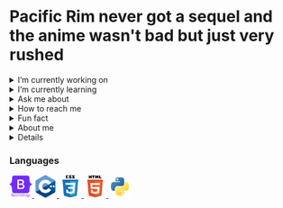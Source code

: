 

# Pacific Rim never got a sequel and the anime wasn't bad but just very rushed

<details>
<summary>I’m currently working on</summary>
VST Plugin
</details>

<details>
<summary>I’m currently learning </summary>
C++, C#
</details>

<details>
<summary>Ask me about</summary>
gundam. DO IT. I DARE YOU
![hippo](https://github.com/totallycisbridget/totallycisbridget/blob/main/amuro-ray-amuro.gif)
</details>

<details>
<summary>How to reach me </summary>
Please don't
![hippo](https://github.com/totallycisbridget/totallycisbridget/blob/main/zaku-dance.gif)
</details>

<details>
<summary>Fun fact </summary>
Just a tad gay
</details>

<details>
<summary>About me </summary>
Comp Sci student and musician. I will be working on various VST after I can be bothered to record all of the samples I need to make them
</details>

<details>
<summmary>Hobbies</summary>
Acoustic, Electric and bass guitars, some amount of keyboad/piano and soon to be getting into synth stuff
</details>

<p align="left">
</p>

<h3 align="left">Languages</h3>
<p align="left"> <a href="https://getbootstrap.com" target="_blank" rel="noreferrer"> <img src="https://raw.githubusercontent.com/devicons/devicon/master/icons/bootstrap/bootstrap-plain-wordmark.svg" alt="bootstrap" width="40" height="40"/> </a> <a href="https://www.w3schools.com/cpp/" target="_blank" rel="noreferrer"> <img src="https://raw.githubusercontent.com/devicons/devicon/master/icons/cplusplus/cplusplus-original.svg" alt="cplusplus" width="40" height="40"/> </a> <a href="https://www.w3schools.com/css/" target="_blank" rel="noreferrer"> <img src="https://raw.githubusercontent.com/devicons/devicon/master/icons/css3/css3-original-wordmark.svg" alt="css3" width="40" height="40"/> </a> <a href="https://www.w3.org/html/" target="_blank" rel="noreferrer"> <img src="https://raw.githubusercontent.com/devicons/devicon/master/icons/html5/html5-original-wordmark.svg" alt="html5" width="40" height="40"/> </a> <a href="https://www.python.org" target="_blank" rel="noreferrer"> <img src="https://raw.githubusercontent.com/devicons/devicon/master/icons/python/python-original.svg" alt="python" width="40" height="40"/> </a> </p>
